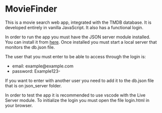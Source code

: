 <h1>MovieFinder</h1>

<p>This is a movie search web app, integrated with the TMDB database. It is developed entirely in vanilla JavaScript. It also has a functional login.</p>

<p>In order to run the app you must have the JSON server module installed. You can install it from <a href="https://www.npmjs.com/package/json-server">here</a>. Once installed you must start a local server that monitors the db.json file.</p>

<p>The user that you must enter to be able to access through the login is:</p>
<ul>
<li>email: example@example.com</li>
<li>password: Example123-</li>
</ul>
<p>If you want to enter with another user you need to add it to the db.json file that is on json_server folder.</p>
<p>In order to test the app it is recommended to use vscode with the Live Server module. To initialize the login you must open the file login.html in your browser.</p>

